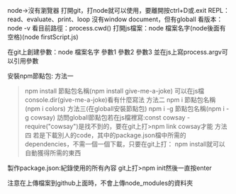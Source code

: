 node→沒有瀏覽器
打開git，打node就可以使用，要離開按ctrl+D或.exit
REPL：read、evaluate、print、loop
沒有window document，但有globall
看版本：node -v
看目前路徑：process.cwd()
打開js檔案：node 檔案名字(node後面有空格)(node firstScript.js)

在git上創建參數：node 檔案名字 參數1 參數2 參數3
並在js上寫process.argv可以引用參數

安裝npm節點包:
方法一
>npm install 節點包名稱(npm install give-me-a-joke)
可以在js檔console.dir(give-me-a-joke)看有什麼寫法
方法二
>npm i 節點包名稱(npm i colors)
方法三(在globall安裝節點包)
>npm i -g 節點包名稱(npm i -g cowsay)
訪問globall節點包若在js檔裡寫:const cowsay - require("cowsay")是找不到的，要在git上打>npm link cowsay才能
方法四
若是下載別人的code，其中的package.json檔中所需的dependencies，不需一個一個下載，只要在git上打：
>npm install就可以自動獲得所需的東西

製作package.json:紀錄使用的所有內容
git上打>npm init然後一直按enter

注意在上傳檔案到github上面時，不會上傳node_modules的資料夾

